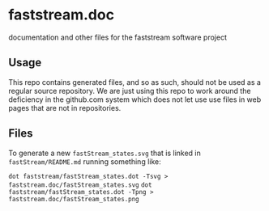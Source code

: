 # faststream.doc
documentation and other files for the faststream software project

## Usage
This repo contains generated files, and so as such, should not be used as a
regular source repository.  We are just using this repo to work around the
deficiency in the github.com system which does not let use use files in
web pages that are not in repositories.

## Files
To generate a new ``fastStream_states.svg`` that is linked in
``fastStream/README.md`` running something like:

```dot faststream/fastStream_states.dot -Tsvg > faststream.doc/fastStream_states.svg```
```dot faststream/fastStream_states.dot -Tpng > faststream.doc/fastStream_states.png```
